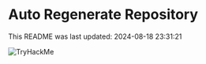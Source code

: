 # Auto Regenerate Repository

This README was last updated: 2024-08-18 23:31:21

 ![TryHackMe](https://tryhackme.com/badge/533634)